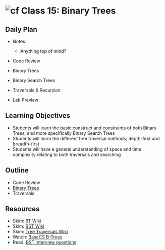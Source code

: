 # ![cf](http://i.imgur.com/7v5ASc8.png) Class 15: Binary Trees

## Daily Plan
- Notes:
    - Anything top of mind?

- Code Review
- Binary Trees
- Binary Search Trees
- Traversals & Recursion
- Lab Preview

## Learning Objectives
- Students will learn the basic construct and constraints of both Binary Trees, and more specifically Binary Search Trees
- Students will learn the different tree traversal methods; depth-first and breadth-first
- Students will have a general understanding of space and time complexity relating to both traversals and searching

## Outline

- Code Review
- [Binary Trees]
- Traversals

<!-- links -->
[Binary Trees]: ./notes/b-trees.md

## Resources
- Skim: [BT Wiki](https://en.wikipedia.org/wiki/Binary_tree)
- Skim: [BST Wiki](https://en.wikipedia.org/wiki/Binary_search_tree)
- Skim: [Tree Traversals Wiki](https://en.wikipedia.org/wiki/Tree_traversal)
- Watch: [BaseCS B-Trees](https://dev.to/vaidehijoshi/trees--binary-search-trees--basecs-video-series-5e38)
- Read: [BST interview questions](https://khan4019.github.io/front-end-Interview-Questions/bst.html)
